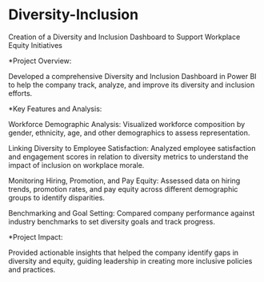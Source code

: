 # Diversity-Inclusion

Creation of a Diversity and Inclusion Dashboard to Support Workplace Equity Initiatives

*Project Overview:

Developed a comprehensive Diversity and Inclusion Dashboard in Power BI to help the company track, analyze, and improve its diversity and inclusion efforts.

*Key Features and Analysis:

Workforce Demographic Analysis: Visualized workforce composition by gender, ethnicity, age, and other demographics to assess representation.

Linking Diversity to Employee Satisfaction: Analyzed employee satisfaction and engagement scores in relation to diversity metrics to understand the impact of inclusion on workplace morale.

Monitoring Hiring, Promotion, and Pay Equity: Assessed data on hiring trends, promotion rates, and pay equity across different demographic groups to identify disparities.

Benchmarking and Goal Setting: Compared company performance against industry benchmarks to set diversity goals and track progress.

*Project Impact:

Provided actionable insights that helped the company identify gaps in diversity and equity, guiding leadership in creating more inclusive policies and practices.
